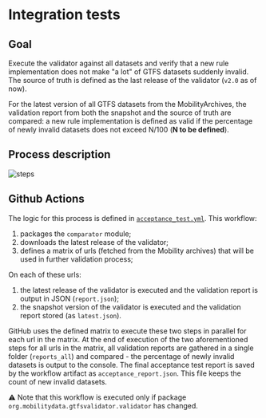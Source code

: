 # Integration tests 

## Goal
Execute the validator against all datasets and verify that a new rule implementation does not make "a lot" of GTFS datasets suddenly invalid. 
The source of truth is defined as the last release of the validator (`v2.0` as of now). 

For the latest version of all GTFS datasets from the MobilityArchives, the validation report from both the snapshot and the source of truth are compared: a new rule implementation is defined as valid if the percentage of newly invalid datasets does not exceed N/100 (**N to be defined**).
   
## Process description

![steps](https://user-images.githubusercontent.com/35747326/120213646-6fb7bb80-c201-11eb-8520-39c88e9753d0.png)

## Github Actions
The logic for this process is defined in [`acceptance_test.yml`](../.github/workflows/acceptance_test.yml).
This workflow:
1. packages the `comparator` module;
1. downloads the latest release of the validator;
1. defines a matrix of urls (fetched from the Mobility archives) that will be used in further validation process; 

On each of these urls:
1. the latest release of the validator is executed and the validation report is output in JSON (`report.json`);
1. the snapshot version of the validator is executed and the validation report stored (as `latest.json`).

GitHub uses the defined matrix to execute these two steps in parallel for each url in the matrix. 
At the end of execution of the two aforementioned steps for all urls in the matrix, all validation reports are gathered in a single folder (`reports_all`) and compared - the percentage of newly invalid datasets is output to the console.
The final acceptance test report is saved by the workflow artifact as `acceptance_report.json`. This file keeps the count of new invalid datasets. 

⚠️ Note that this workflow is executed only if package `org.mobilitydata.gtfsvalidator.validator` has changed.
